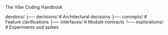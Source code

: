 The Vibe Coding Handbook



devdocs/
├── decisions/       # Architectural decisions
├── concepts/        # Feature clarifications
├── interfaces/      # Module contracts
└── explorations/    # Experiments and spikes